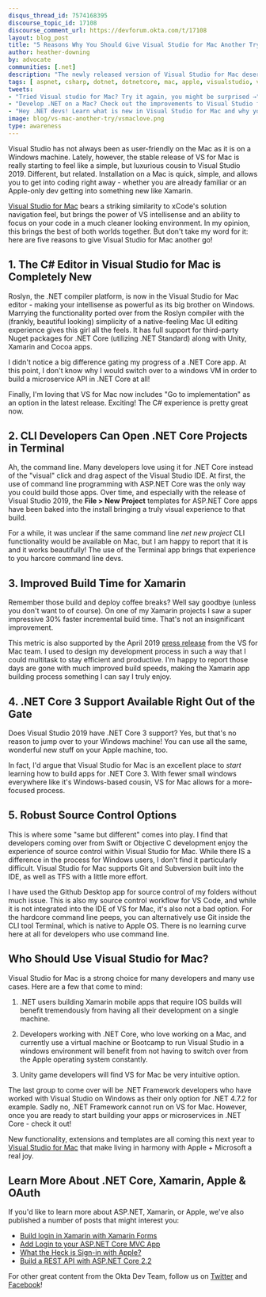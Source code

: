 ```yaml
---
disqus_thread_id: 7574168395
discourse_topic_id: 17108
discourse_comment_url: https://devforum.okta.com/t/17108
layout: blog_post
title: "5 Reasons Why You Should Give Visual Studio for Mac Another Try"
author: heather-downing
by: advocate
communities: [.net]
description: "The newly released version of Visual Studio for Mac deserves the attention of any .NET, JS or mobile developer. Check out the features Microsoft has worked hard to bring to the community that uses Macs."
tags: [ aspnet, csharp, dotnet, dotnetcore, mac, apple, visualstudio, vsformac, visualstudioformac ]
tweets:
- "Tried Visual studio for Mac? Try it again, you might be surprised →"
- "Develop .NET on a Mac? Check out the improvements to Visual Studio for Mac! →"
- "Hey .NET devs! Learn what is new in Visual Studio for Mac and why you should try it →"
image: blog/vs-mac-another-try/vsmaclove.png
type: awareness
---
```

Visual Studio has not always been as user-friendly on the Mac as it is on a Windows machine. Lately, however, the stable release of VS for Mac is really starting to feel like a simple, but luxurious cousin to Visual Studio 2019. Different, but related. Installation on a Mac is quick, simple, and allows you to get into coding right away - whether you are already familiar or an Apple-only dev getting into something new like Xamarin. 

[Visual Studio for Mac](https://visualstudio.microsoft.com/vs/mac/) bears a striking similarity to xCode's solution navigation feel, but brings the power of VS intellisense and an ability to focus on your code in a much cleaner looking environment. In my opinion, this brings the best of both worlds together. But don't take my word for it: here are five reasons to give Visual Studio for Mac another go!

## 1. The C# Editor in Visual Studio for Mac is Completely New

Roslyn, the .NET compiler platform, is now in the Visual Studio for Mac editor - making your intellisense as powerful as its big brother on Windows. Marrying the functionality ported over from the Roslyn compiler with the (frankly, beautiful looking) simplicity of a native-feeling Mac UI editing experience gives this girl all the feels. It has full support for third-party Nuget packages for .NET Core (utilizing .NET Standard) along with Unity, Xamarin and Cocoa apps. 

I didn't notice a big difference gating my progress of a .NET Core app. At this point, I don't know why I would switch over to a windows VM in order to build a microservice API in .NET Core at all! 

Finally, I'm loving that VS for Mac now includes "Go to implementation" as an option in the latest release. Exciting! The C# experience is pretty great now.

## 2. CLI Developers Can Open .NET Core Projects in Terminal

Ah, the command line. Many developers love using it for .NET Core instead of the "visual" click and drag aspect of the Visual Studio IDE. At first, the use of command line programming with ASP.NET Core was the only way you could build those apps. Over time, and especially with the release of Visual Studio 2019, the **File > New Project** templates for ASP.NET Core apps have been baked into the install bringing a truly visual experience to that build. 

For a while, it was unclear if the same command line *net new project* CLI functionality would be available on Mac, but I am happy to report that it is and it works beautifully! The use of the Terminal app brings that experience to you harcore command line devs.

## 3. Improved Build Time for Xamarin

Remember those build and deploy coffee breaks? Well say goodbye (unless you don't want to of course). On one of my Xamarin projects I saw a super impressive 30% faster incremental build time. That's not an insignificant improvement. 

This metric is also supported by the April 2019 [press release](https://devblogs.microsoft.com/visualstudio/visual-studio-2019-for-mac-is-now-available/) from the VS for Mac team. I used to design my development process in such a way that I could multitask to stay efficient and productive. I'm happy to report those days are gone with much improved build speeds, making the Xamarin app building process something I can say I truly enjoy.

## 4. .NET Core 3 Support Available Right Out of the Gate

Does Visual Studio 2019 have .NET Core 3 support? Yes, but that's no reason to jump over to your Windows machine! You can use all the same, wonderful new stuff on your Apple machine, too. 

In fact, I'd argue that Visual Studio for Mac is an excellent place to *start* learning how to build apps for .NET Core 3. With fewer small windows everywhere like it's Windows-based cousin, VS for Mac allows for a more-focused process.
## 5. Robust Source Control Options

This is where some "same but different" comes into play. I find that developers coming over from Swift or Objective C development enjoy the experience of source control within Visual Studio for Mac. While there IS a difference in the process for Windows users, I don't find it particularly difficult. Visual Studio for Mac supports Git and Subversion built into the IDE, as well as TFS with a little more effort.

I have used the Github Desktop app for source control of my folders without much issue. This is also my source control workflow for VS Code, and while it is not integrated into the IDE of VS for Mac, it's also not a bad option. For the hardcore command line peeps, you can alternatively use Git inside the CLI tool Terminal, which is native to Apple OS. There is no learning curve here at all for developers who use command line.

## Who Should Use Visual Studio for Mac?

Visual Studio for Mac is a strong choice for many developers and many use cases. Here are a few that come to mind:

1. .NET users building Xamarin mobile apps that require IOS builds will benefit tremendously from having all their development on a single machine. 

2. Developers working with .NET Core, who love working on a Mac, and currently use a virtual machine or Bootcamp to run Visual Studio in a windows environment will benefit from not having to switch over from the Apple operating system constantly. 

3. Unity game developers will find VS for Mac be very intuitive option.

The last group to come over will be .NET Framework developers who have worked with Visual Studio on Windows as their only option for .NET 4.7.2 for example. Sadly no, .NET Framework cannot run on VS for Mac. However, once you are ready to start building your apps or microservices in .NET Core - check it out! 

New functionality, extensions and templates are all coming this next year to [Visual Studio for Mac](https://visualstudio.microsoft.com/vs/mac/) that make living in harmony with Apple + Microsoft a real joy.

## Learn More About .NET Core, Xamarin, Apple & OAuth

If you'd like to learn more about ASP.NET, Xamarin, or Apple, we've also published a number of posts that might interest you:

* [Build login in Xamarin with Xamarin Forms](https://developer.okta.com/blog/2019/06/11/build-login-in-xamarin-with-xamarin-forms)
* [Add Login to your ASP.NET Core MVC App](https://developer.okta.com/blog/2018/10/29/add-login-to-you-aspnetcore-app)
* [What the Heck is Sign-in with Apple?](https://developer.okta.com/blog/2019/06/04/what-the-heck-is-sign-in-with-apple)
* [Build a REST API with ASP.NET Core 2.2](https://developer.okta.com/blog/2019/04/10/build-rest-api-with-aspnetcore)

For other great content from the Okta Dev Team, follow us on [Twitter](https://twitter.com/oktadev) and [Facebook](https://www.facebook.com/oktadevelopers)!
